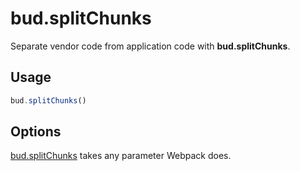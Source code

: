 # bud.splitChunks

Separate vendor code from application code with **bud.splitChunks**.

## Usage

```js
bud.splitChunks()
```

## Options

[bud.splitChunks](/docs/bud.splitChunks) takes any parameter Webpack does.
